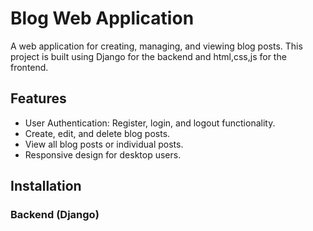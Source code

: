 # Blog Web Application

A web application for creating, managing, and viewing blog posts. This project is built using Django for the backend and html,css,js for the frontend.

## Features

- User Authentication: Register, login, and logout functionality.
- Create, edit, and delete blog posts.
- View all blog posts or individual posts.
- Responsive design for desktop users.

## Installation

### Backend (Django)
